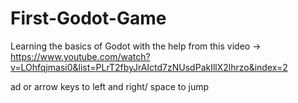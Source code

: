 # First-Godot-Game
Learning the basics of Godot with the help from this video -> https://www.youtube.com/watch?v=LOhfqjmasi0&list=PLrT2fbyJrAIctd7zNUsdPakIllX2lhrzo&index=2

ad or arrow keys to left and right/ space to jump
